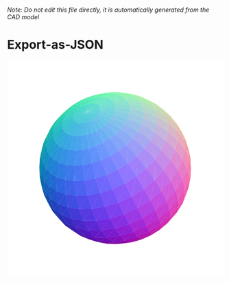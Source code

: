 ###### Note: Do not edit this file directly, it is automatically generated from the CAD model

# Export-as-JSON

![](/project.svg)

